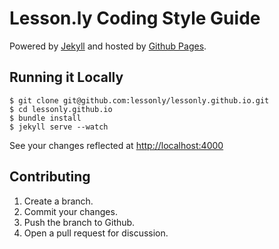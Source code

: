 # Lesson.ly Coding Style Guide

Powered by [Jekyll](https://github.com/jekyll/jekyll) and hosted by [Github Pages](https://pages.github.com/).

## Running it Locally

    $ git clone git@github.com:lessonly/lessonly.github.io.git
    $ cd lessonly.github.io
    $ bundle install
    $ jekyll serve --watch

See your changes reflected at <http://localhost:4000>

## Contributing

1. Create a branch.
2. Commit your changes.
3. Push the branch to Github.
3. Open a pull request for discussion.
